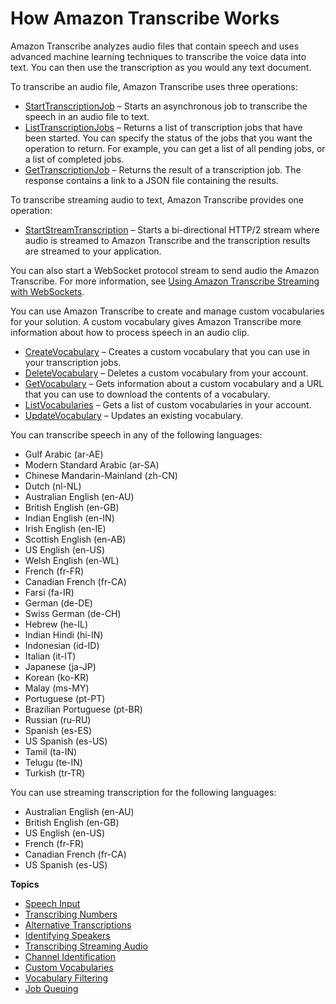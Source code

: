 # How Amazon Transcribe Works<a name="how-it-works"></a>

Amazon Transcribe analyzes audio files that contain speech and uses advanced machine learning techniques to transcribe the voice data into text\. You can then use the transcription as you would any text document\.

To transcribe an audio file, Amazon Transcribe uses three operations:
+ [StartTranscriptionJob](API_StartTranscriptionJob.md) – Starts an asynchronous job to transcribe the speech in an audio file to text\.
+ [ListTranscriptionJobs](API_ListTranscriptionJobs.md) – Returns a list of transcription jobs that have been started\. You can specify the status of the jobs that you want the operation to return\. For example, you can get a list of all pending jobs, or a list of completed jobs\.
+ [GetTranscriptionJob](API_GetTranscriptionJob.md) – Returns the result of a transcription job\. The response contains a link to a JSON file containing the results\.

To transcribe streaming audio to text, Amazon Transcribe provides one operation:
+ [StartStreamTranscription](API_streaming_StartStreamTranscription.md) – Starts a bi\-directional HTTP/2 stream where audio is streamed to Amazon Transcribe and the transcription results are streamed to your application\.

You can also start a WebSocket protocol stream to send audio the Amazon Transcribe\. For more information, see [Using Amazon Transcribe Streaming with WebSockets](websocket.md)\.

You can use Amazon Transcribe to create and manage custom vocabularies for your solution\. A custom vocabulary gives Amazon Transcribe more information about how to process speech in an audio clip\.
+ [CreateVocabulary](API_CreateVocabulary.md) – Creates a custom vocabulary that you can use in your transcription jobs\.
+ [DeleteVocabulary](API_DeleteVocabulary.md) – Deletes a custom vocabulary from your account\.
+ [GetVocabulary](API_GetVocabulary.md) – Gets information about a custom vocabulary and a URL that you can use to download the contents of a vocabulary\.
+ [ListVocabularies](API_ListVocabularies.md) – Gets a list of custom vocabularies in your account\.
+ [UpdateVocabulary](API_UpdateVocabulary.md) – Updates an existing vocabulary\.

You can transcribe speech in any of the following languages:
+ Gulf Arabic \(ar\-AE\)
+ Modern Standard Arabic \(ar\-SA\)
+ Chinese Mandarin\-Mainland \(zh\-CN\)
+ Dutch \(nl\-NL\)
+ Australian English \(en\-AU\)
+ British English \(en\-GB\)
+ Indian English \(en\-IN\)
+ Irish English \(en\-IE\)
+ Scottish English \(en\-AB\)
+ US English \(en\-US\)
+ Welsh English \(en\-WL\)
+ French \(fr\-FR\)
+ Canadian French \(fr\-CA\)
+ Farsi \(fa\-IR\)
+ German \(de\-DE\)
+ Swiss German \(de\-CH\)
+ Hebrew \(he\-IL\)
+ Indian Hindi \(hi\-IN\)
+ Indonesian \(id\-ID\)
+ Italian \(it\-IT\)
+ Japanese \(ja\-JP\)
+ Korean \(ko\-KR\)
+ Malay \(ms\-MY\)
+ Portuguese \(pt\-PT\)
+ Brazilian Portuguese \(pt\-BR\)
+ Russian \(ru\-RU\)
+ Spanish \(es\-ES\)
+ US Spanish \(es\-US\)
+ Tamil \(ta\-IN\)
+ Telugu \(te\-IN\)
+ Turkish \(tr\-TR\)

You can use streaming transcription for the following languages:
+ Australian English \(en\-AU\)
+ British English \(en\-GB\)
+ US English \(en\-US\)
+ French \(fr\-FR\)
+ Canadian French \(fr\-CA\)
+ US Spanish \(es\-US\)

**Topics**
+ [Speech Input](input.md)
+ [Transcribing Numbers](how-numbers.md)
+ [Alternative Transcriptions](how-alternatives.md)
+ [Identifying Speakers](how-diarization.md)
+ [Transcribing Streaming Audio](how-streaming-transcription.md)
+ [Channel Identification](how-channel-id.md)
+ [Custom Vocabularies](how-vocabulary.md)
+ [Vocabulary Filtering](how-vocabulary-filter.md)
+ [Job Queuing](job-queuing.md)
